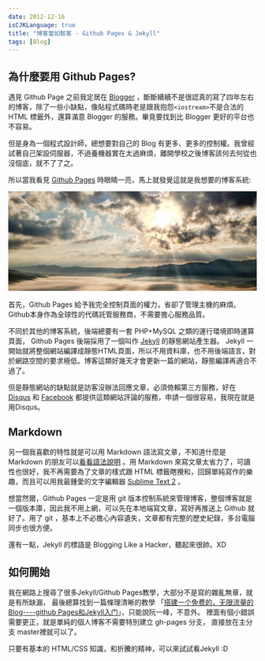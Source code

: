 ```yaml
---
date: 2012-12-16
isCJKLanguage: true
title: "博客當如駭客 - Github Pages & Jekyll"
tags: [Blog]
---
```


## 為什麼要用 Github Pages?

遇見 Github Page 之前我定居在 [Blogger][1] ，斷斷續續不是很認真的寫了四年左右的博客，除了一些小缺點，像貼程式碼時老是跟我抱怨`<iostream>`不是合法的 HTML 標籤外，還算滿意 Blogger 的服務。畢竟要找到比 Blogger 更好的平台也不容易。

但是身為一個程式設計師，總想要對自己的 Blog 有更多、更多的控制權。我曾經試著自己架設伺服器，不過養機器實在太過麻煩，離開學校之後博客該何去何從也沒個底，就不了了之。

所以當我看見 [Github Pages][2] 時眼睛一亮，馬上就發覺這就是我想要的博客系統:

![Dawn](/img/kumamoto-542410_1280.jpg)

首先，Github Pages 給予我完全控制頁面的權力，省卻了管理主機的麻煩。
Github本身作為全球性的代碼託管服務商，不需要擔心服務品質。

不同於其他的博客系統，後端總要有一套 PHP+MySQL 之類的運行環境即時運算頁面，
Github Pages 後端採用了一個叫作 [Jekyll][3] 的靜態網站產生器。
Jekyll 一開始就將整個網站編譯成靜態HTML頁面，所以不用資料庫，也不用後端語言，對於網路空間的要求極低。博客這類好幾天才會更新一篇的網站，靜態編譯再適合不過了。

但是靜態網站的缺點就是訪客沒辦法回應文章，必須倚賴第三方服務，好在[Disqus][4] 和 [Facebook][5] 都提供這類網站評論的服務，申請一個很容易，我現在就是用Disqus。

## Markdown

另一個我喜歡的特性就是可以用 Markdown 語法寫文章，不知道什麼是 Markdown 的朋友可以[看看語法說明][6] 。用 Markdown 來寫文章太省力了，可讀性也很好，我不再需要為了文章的樣式跟 HTML 標籤瞎攪和，回歸單純寫作的樂趣，而且可以用我最鍾愛的文字編輯器 [Sublime Text 2][7] 。

想當然爾，Github Pages 一定是用 git 版本控制系統來管理博客，整個博客就是一個版本庫，因此我不用上網，可以先在本地端寫文章，寫好再推送上 Github 就好了。用了 git ，基本上不必擔心內容遺失，文章都有完整的歷史紀錄，多台電腦同步也很方便。

還有一點，Jekyll 的標語是 Blogging Like a Hacker，聽起來很帥。XD

## 如何開始

我在網路上搜尋了很多Jekyll/Github Pages教學，大部分不是寫的雜亂無章，就是有所缺漏， 最後總算找到一篇條理清晰的教學
「[搭建一个免费的，无限流量的Blog----github Pages和Jekyll入门][8]」，只能說阮一峰，不意外。
裡面有個小錯誤需要更正，就是單純的個人博客不需要特別建立 gh-pages 分支， 直接放在主分支 master裡就可以了。

只要有基本的 HTML/CSS 知識，和折騰的精神，可以來試試看Jekyll :D

[1]:	http://chchwy.blogspot.tw/ "Blogger 調和的靈感"
[2]:	http://pages.github.com/ "Github Pages"
[3]:	http://jekyllrb.com/ "Jekyll"
[4]:	http://disqus.com "Disqus"
[5]:	http://developers.facebook.com/docs/reference/plugins/comments/ "Facebook comments"
[6]:	http://markdown.tw "Markdown Syntax"
[7]:	http://www.sublimetext.com/ "Sublime Text"
[8]:	http://www.ruanyifeng.com/blog/2012/08/blogging_with_jekyll.html
